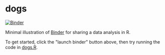 # dogs

[![Binder](http://mybinder.org/badge_logo.svg)](http://mybinder.org/v2/gh/pcarbo/dogs/master?urlpath=rstudio)

Minimal illustration of [Binder][binder] for sharing a data analysis in
R.

To get started, click the "launch binder" button above, then try
running the code in [dogs.R](dogs.R).

[binder]: https://mybinder.org
